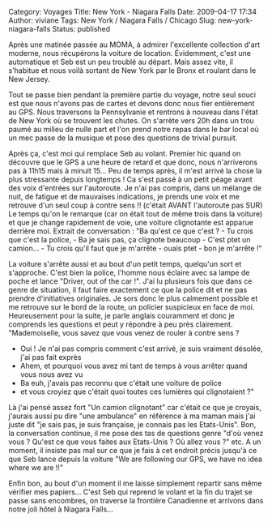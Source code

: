 Category: Voyages
Title: New York - Niagara Falls
Date: 2009-04-17 17:34
Author: viviane
Tags: New York / Niagara Falls / Chicago
Slug: new-york-niagara-falls
Status: published

Après une matinée passée au MOMA, à admirer l'excellente collection d'art moderne, nous récupérons la voiture de location. Évidemment, c'est une automatique et Seb est un peu troublé au départ. Mais assez vite, il s'habitue et nous voilà sortant de New York par le Bronx et roulant dans le New Jersey.

Tout se passe bien pendant la première partie du voyage, notre seul souci est que nous n'avons pas de cartes et devons donc nous fier entièrement au GPS. Nous traversons la Pennsylvanie et rentrons à nouveau dans l'état de New York où se trouvent les chutes. On s'arrète vers 20h dans un trou paumé au milieu de nulle part et l'on prend notre repas dans le bar local où un mec passe de la musique et pose des questions de trivial pursuit.

Après ça, c'est moi qui remplace Seb au volant. Premier hic quand on découvre que le GPS a une heure de retard et que donc, nous n'arriverons pas à 11h15 mais à minuit 15... Peu de temps après, il m'est arrivé la chose la plus stressante depuis longtemps ! Ca s'est passé à un petit péage avant des voix d'entrées sur l'autoroute. Je n'ai pas compris, dans un mélange de nuit, de fatigue et de mauvaises indications, je prends une voix et me retrouve d'un seul coup à contre sens !! (c'était AVANT l'autoroute pas SUR) Le temps qu'on le remarque (car on était tout de même trois dans la voiture) et que je change rapidement de voie, une voiture clignotante est apparue derrière moi. Extrait de conversation : "Ba qu'est ce que c'est ? - Tu crois que c'est la police, - Ba je sais pas, ça clignote beaucoup - C'est ptet un camion... - Tu crois qu'il faut que je m'arrête - ouais ptet - bon je m'arrête !"

La voiture s'arrête aussi et au bout d'un petit temps, quelqu'un sort et s'approche. C'est bien la police, l'homme nous éclaire avec sa lampe de poche et lance "Driver, out of the car !". J'ai lu plusieurs fois que dans ce genre de situation, il faut faire exactement ce que la police dit et ne pas prendre d'initiatives originales. Je sors donc le plus calmement possible et me retrouve sur le bord de la route, un policier suspicieux en face de moi. Heureusement pour la suite, je parle anglais couramment et donc je comprends les questions et peut y répondre à peu près clairement.
"Mademoiselle, vous savez que vous venez de rouler à contre sens ?
- Oui ! Je n'ai pas compris comment c'est arrivé, je suis vraiment désolée, j'ai pas fait exprès
- Ahem, et pourquoi vous avez mi tant de temps à vous arrêter quand vous nous avez vu
- Ba euh, j'avais pas reconnu que c'était une voiture de police
- et vous croyiez que c'était quoi toutes ces lumières qui clignotaient ?"

Là j'ai pensé assez fort "Un camion clignotant" car c'était ce que je croyais, j'aurais aussi pu dire "une ambulance" en référence à ma maman mais j'ai juste dit "je sais pas, je suis française, je connais pas les Etats-Unis". Bon, la conversation continue, il me pose des tas de questions genre "d'où venez vous ? Qu'est ce que vous faites aux Etats-Unis ? Où allez vous ?" etc. A un moment, il insiste pas mal sur ce que je fais à cet endroit précis jusqu'à ce que Seb lance depuis la voiture "We are following our GPS, we have no idea where we are !!"

Enfin bon, au bout d'un moment il me laisse simplement repartir sans même vérifier mes papiers... C'est Seb qui reprend le volant et la fin du trajet se passe sans encombres, on traverse la frontière Canadienne et arrivons dans notre joli hôtel à Niagara Falls...
